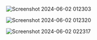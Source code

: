 ![Screenshot 2024-06-02 012303](https://github.com/Ankitsingh0460/BlogiFy/assets/101083216/7b1b23e0-efcd-4a9a-8e9f-6d26a79e317e)

![Screenshot 2024-06-02 012320](https://github.com/Ankitsingh0460/BlogiFy/assets/101083216/2b4c3c9b-3ed7-4147-b03a-b3fe9bfb4037)

![Screenshot 2024-06-02 022317](https://github.com/Ankitsingh0460/BlogiFy/assets/101083216/08a3cd27-3314-4960-b154-dc007fa1aaae)
